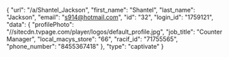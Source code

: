 {
    "url": "\/a\/Shantel_Jackson",
    "first_name": "Shantel",
    "last_name": "Jackson",
    "email": "s914@hotmail.com",
    "id": "32",
    "login_id": "1759121",
    "data": {
        "profilePhoto": "\/\/sitecdn.tvpage.com\/player\/logos\/default_profile.jpg",
        "job_title": "Counter Manager",
        "local_macys_store": "66",
        "racif_id": "71755565",
        "phone_number": "8455367418"
    },
    "type": "captivate"
}